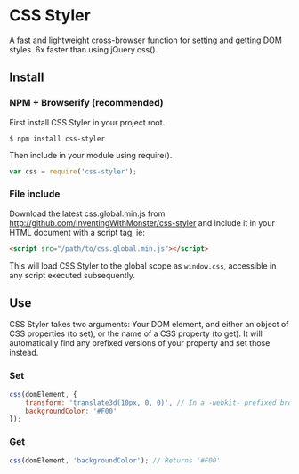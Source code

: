 # CSS Styler

A fast and lightweight cross-browser function for setting and getting DOM styles. 6x faster than using jQuery.css(). 

## Install

### NPM + Browserify (recommended)

First install CSS Styler in your project root.

```  
$ npm install css-styler
```

Then include in your module using require().

```javascript
var css = require('css-styler');
```

### File include

Download the latest css.global.min.js from http://github.com/InventingWithMonster/css-styler and include it in your HTML document with a script tag, ie:

```html
<script src="/path/to/css.global.min.js"></script>
```

This will load CSS Styler to the global scope as `window.css`, accessible in any script executed subsequently.

## Use

CSS Styler takes two arguments: Your DOM element, and either an object of CSS properties (to set), or the name of a CSS property (to get). It will automatically find any prefixed versions of your property and set those instead.

### Set

```javascript
css(domElement, {
    transform: 'translate3d(10px, 0, 0)', // In a -webkit- prefixed browser, would set WebkitTransform instead
    backgroundColor: '#F00'
});
```

### Get

```javascript
css(domElement, 'backgroundColor'); // Returns '#F00'
```